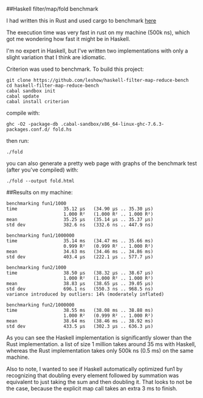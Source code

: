 ##Haskell filter/map/fold benchmark

I had written this in Rust and used cargo to benchmark [here](https://github.com/leshow/rust-filter-map-reduce-bench)

The execution time was very fast in rust on my machine (500k ns), which got me
wondering how fast it might be in Haskell.

I'm no expert in Haskell, but I've written two implementations with only a
slight variation that I think are idiomatic.

Criterion was used to benchmark. To build this project:

```
git clone https://github.com/leshow/haskell-filter-map-reduce-bench
cd haskell-filter-map-reduce-bench
cabal sandbox init
cabal update
cabal install criterion
```

compile with:
```
ghc -O2 -package-db .cabal-sandbox/x86_64-linux-ghc-7.6.3-packages.conf.d/ fold.hs
```

then run:
```
./fold
```

you can also generate a pretty web page with graphs of the benchmark test
(after you've compiled) with:

```
./fold --output fold.html
```

##Results
on my machine:
```
benchmarking fun1/1000
time                 35.12 μs   (34.90 μs .. 35.30 μs)
                     1.000 R²   (1.000 R² .. 1.000 R²)
mean                 35.25 μs   (35.14 μs .. 35.37 μs)
std dev              382.6 ns   (332.6 ns .. 447.9 ns)

benchmarking fun1/1000000
time                 35.14 ms   (34.47 ms .. 35.66 ms)
                     0.999 R²   (0.999 R² .. 1.000 R²)
mean                 34.63 ms   (34.46 ms .. 34.86 ms)
std dev              403.4 μs   (222.1 μs .. 577.7 μs)

benchmarking fun2/1000
time                 38.50 μs   (38.32 μs .. 38.67 μs)
                     1.000 R²   (1.000 R² .. 1.000 R²)
mean                 38.83 μs   (38.65 μs .. 39.05 μs)
std dev              696.1 ns   (550.3 ns .. 968.5 ns)
variance introduced by outliers: 14% (moderately inflated)

benchmarking fun2/1000000
time                 38.55 ms   (38.08 ms .. 38.88 ms)
                     1.000 R²   (0.999 R² .. 1.000 R²)
mean                 38.64 ms   (38.46 ms .. 38.92 ms)
std dev              433.5 μs   (302.3 μs .. 636.3 μs)
```
As you can see the Haskell implementation is significantly slower than the Rust
implementation. a list of size 1 million takes around 35 ms with Haskell, whereas
the Rust implementation takes only 500k ns (0.5 ms) on the same machine.

Also to note, I wanted to see if Haskell automatically optimized fun1 by
recognizing that doubling every element followed by summation was equivalent to
just taking the sum and then doubling it. That looks to not be the case, because
the explicit map call takes an extra 3 ms to finish.
